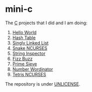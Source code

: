 # mini-c

The [C](https://www.c-language.org) projects that I did and I am doing:

1. [Hello World](./hello_world)
2. [Hash Table](./hash_table)
3. [Singly Linked List](./singly_linked_list)
4. [Snake NCURSES](./snake_ncurses)
5. [String Inspector](./string_inspector)
6. [Fizz Buzz](./fizzbuzz)
7. [Prime Sieve](./prime_sieve)
8. [Number Wordinator](./number_wordinator)
9. [Tetris NCURSES](./tetris_ncurses)

The repository is under [UNLICENSE](https://unlicense.org).
